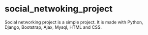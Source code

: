 # social_netwoking_project
Social networking project is a simple project. It is made with Python, Django, Bootstrap, Ajax,  Mysql, HTML and CSS.
